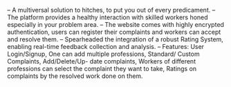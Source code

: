 – A multiversal solution to hitches, to put you out of every predicament.
– The platform provides a healthy interaction with skilled workers honed especially in your problem area.
– The website comes with highly encrypted authentication, users can register their complaints and workers can
accept and resolve them.
– Spearheaded the integration of a robust Rating System, enabling real-time feedback collection and analysis.
– Features: User Login/Signup, One can add multiple professions, Standard/ Custom Complaints, Add/Delete/Up-
date complaints, Workers of different professions can select the complaint they want to take, Ratings on complaints
by the resolved work done on them.
